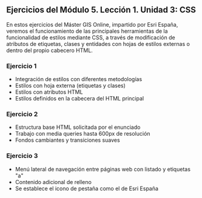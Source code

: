 ## Ejercicios del Módulo 5. Lección 1. Unidad 3: CSS

En estos ejercicios del Máster GIS Online, impartido por Esri España, veremos el funcionamiento de las principales herramientas de la funcionalidad de estilos mediante CSS, a través de modificación de atributos de etiquetas, clases y entidades con hojas de estilos externas o dentro del propio cabecero HTML.

### Ejercicio 1

- Integración de estilos con diferentes metodologías
- Estilos con hoja externa (etiquetas y clases)
- Estilos con atributos HTML
- Estilos definidos en la cabecera del HTML principal

### Ejercicio 2

- Estructura base HTML solicitada por el enunciado
- Trabajo con media queries hasta 600px de resolución
- Fondos cambiantes y transiciones suaves

### Ejercicio 3

- Menú lateral de navegación entre páginas web con listado y etiquetas "a"
- Contenido adicional de relleno
- Se establece el icono de pestaña como el de Esri España